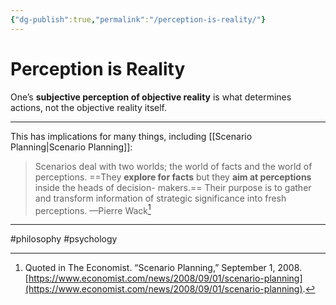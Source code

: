 ```yaml
---
{"dg-publish":true,"permalink":"/perception-is-reality/"}
---
```



# Perception is Reality

One’s **subjective perception of objective reality** is what determines actions, not the objective reality itself.

---

This has implications for many things, including [[Scenario Planning\|Scenario Planning]]:

> Scenarios deal with two worlds; the world of facts and the world of perceptions. ==They **explore for facts** but they **aim at perceptions** inside the heads of decision- makers.== Their purpose is to gather and transform information of strategic significance into fresh perceptions. —Pierre Wack[^1]

---
#philosophy #psychology 

[^1]: Quoted in The Economist. “Scenario Planning,” September 1, 2008. [https://www.economist.com/news/2008/09/01/scenario-planning](https://www.economist.com/news/2008/09/01/scenario-planning).